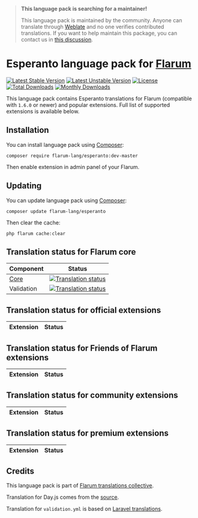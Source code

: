 > **This language pack is searching for a maintainer!**
>
> This language pack is maintained by the community. Anyone can translate through [Weblate](https://weblate.rob006.net/languages/eo/flarum/) and no one verifies contributed translations. If you want to help maintain this package, you can contact us in [this discussion](https://discuss.flarum.org/d/27519-the-flarum-language-project).


# Esperanto language pack for [Flarum](https://flarum.org/)

[![Latest Stable Version](https://img.shields.io/packagist/v/flarum-lang/esperanto?color=success&label=stable)](https://packagist.org/packages/flarum-lang/esperanto) 
[![Latest Unstable Version](https://img.shields.io/packagist/v/flarum-lang/esperanto?include_prereleases&label=unstable)](https://packagist.org/packages/flarum-lang/esperanto) 
[![License](https://img.shields.io/packagist/l/flarum-lang/esperanto)](https://packagist.org/packages/flarum-lang/esperanto) 
[![Total Downloads](https://img.shields.io/packagist/dt/flarum-lang/esperanto)](https://packagist.org/packages/flarum-lang/esperanto/stats) 
[![Monthly Downloads](https://img.shields.io/packagist/dm/flarum-lang/esperanto)](https://packagist.org/packages/flarum-lang/esperanto/stats) 

This language pack contains Esperanto translations for Flarum (compatible with `1.6.0` or newer) and popular extensions. Full list of supported extensions is available below.


## Installation

You can install language pack using [Composer](https://getcomposer.org/):

```console
composer require flarum-lang/esperanto:dev-master
```

Then enable extension in admin panel of your Flarum.


## Updating

You can update language pack using [Composer](https://getcomposer.org/):

```console
composer update flarum-lang/esperanto
```

Then clear the cache:

```console
php flarum cache:clear
```


## Translation status for Flarum core

| Component | Status |
| --- | --- |
| [Core](https://github.com/flarum/flarum-core) | [![Translation status](https://weblate.rob006.net/widgets/flarum/eo/core/svg-badge.svg)](https://weblate.rob006.net/projects/flarum/core/eo/) |
| Validation | [![Translation status](https://weblate.rob006.net/widgets/flarum/eo/validation/svg-badge.svg)](https://weblate.rob006.net/projects/flarum/validation/eo/) |


## Translation status for official extensions

<!-- flarum-extensions-list-start -->

| Extension | Status |
| --- | --- |

<!-- flarum-extensions-list-stop -->


## Translation status for Friends of Flarum extensions

<!-- fof-extensions-list-start -->

| Extension | Status |
| --- | --- |

<!-- fof-extensions-list-stop -->


## Translation status for community extensions

<!-- various-extensions-list-start -->

| Extension | Status |
| --- | --- |

<!-- various-extensions-list-stop -->


## Translation status for premium extensions

<!-- premium-extensions-list-start -->

| Extension | Status |
| --- | --- |

<!-- premium-extensions-list-stop -->


## Credits

This language pack is part of [Flarum translations collective](https://github.com/rob006-software/flarum-translations).

Translation for Day.js comes from the [source](https://github.com/iamkun/dayjs/blob/v1.10.4/src/locale/eo.js).

Translation for `validation.yml` is based on [Laravel translations](https://github.com/Laravel-Lang/lang/blob/8.1.3/src/eo/validation.php).
